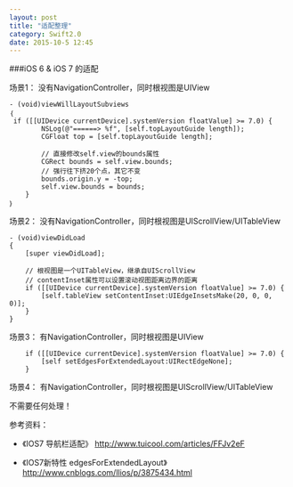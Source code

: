 ```yaml
---
layout: post
title: "适配整理"
category: Swift2.0
date: 2015-10-5 12:45
---
```



###iOS 6 & iOS 7 的适配

场景1： 没有NavigationController，同时根视图是UIView


```
- (void)viewWillLayoutSubviews
｛
 if ([[UIDevice currentDevice].systemVersion floatValue] >= 7.0) {
        NSLog(@"======> %f", [self.topLayoutGuide length]);
        CGFloat top = [self.topLayoutGuide length];
        
        // 直接修改self.view的bounds属性
        CGRect bounds = self.view.bounds;
        // 强行往下挤20个点，其它不变
        bounds.origin.y = -top;
        self.view.bounds = bounds;
    }
｝

```

场景2： 没有NavigationController，同时根视图是UIScrollView/UITableView

```
- (void)viewDidLoad
{
    [super viewDidLoad];

    // 根视图是一个UITableView，继承自UIScrollView
    // contentInset属性可以设置滚动视图距离边界的距离
    if ([[UIDevice currentDevice].systemVersion floatValue] >= 7.0) {
        [self.tableView setContentInset:UIEdgeInsetsMake(20, 0, 0, 0)];
    }
}
```

场景3： 有NavigationController，同时根视图是UIView

```
    if ([[UIDevice currentDevice].systemVersion floatValue] >= 7.0) {
        [self setEdgesForExtendedLayout:UIRectEdgeNone];
    }
```

场景4： 有NavigationController，同时根视图是UIScrollView/UITableView

不需要任何处理！


参考资料：


* 《IOS7 导航栏适配》 <http://www.tuicool.com/articles/FFJv2eF>

* 《IOS7新特性 edgesForExtendedLayout》 <http://www.cnblogs.com/llios/p/3875434.html>


